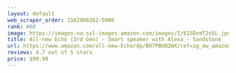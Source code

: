 ```yaml
---
layout: default 
﻿web_scraper_order: 1582906262-5006
rank: #88
image: https://images-na.ssl-images-amazon.com/images/I/615DcmT2o5L.jpg
title: All-new Echo (3rd Gen) - Smart speaker with Alexa - Sandstone
url: https://www.amazon.com/all-new-Echo/dp/B07PBGN2WX/ref=zg_mw_amazon-devices_88?_encoding=UTF8&psc=1&refRID=6VMZG7Z8NQN54MF293SQ
reviews: 4.7 out of 5 stars
price: $99.99 
---
```

